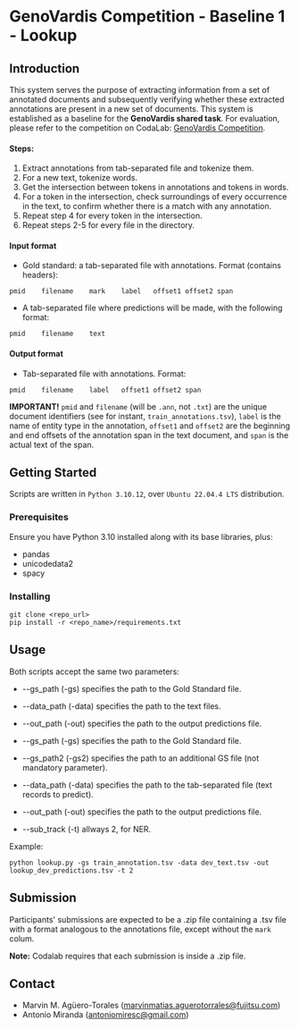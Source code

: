 # GenoVardis Competition - Baseline 1 - Lookup

## Introduction
This system serves the purpose of extracting information from a set of annotated documents and subsequently verifying whether these extracted annotations are present in a new set of documents. This system is established as a baseline for the **GenoVardis shared task**. For evaluation, please refer to the competition on CodaLab: [GenoVardis Competition](https://codalab.lisn.upsaclay.fr/competitions/17733).

#### Steps: 
1. Extract annotations from tab-separated file and tokenize them.
2. For a new text, tokenize words. 
3. Get the intersection between tokens in annotations and tokens in words.
4. For a token in the intersection, check surroundings of every occurrence in the text, to confirm whether there is a match with any annotation.
5. Repeat step 4 for every token in the intersection.
6. Repeat steps 2-5 for every file in the directory.

#### Input format
+ Gold standard: a tab-separated file with annotations. Format (contains headers):
```
pmid	filename	mark	label	offset1	offset2	span
```

+ A tab-separated file where predictions will be made, with the following format:
```
pmid	filename	text
```

#### Output format
+ Tab-separated file with annotations. Format:
```
pmid	filename	label	offset1	offset2	span
```

**IMPORTANT!** `pmid` and `filename` (will be `.ann`, not `.txt`) are the unique document identifiers (see for instant, `train_annotations.tsv`), `label` is the name of entity type in the annotation, `offset1` and `offset2` are the beginning and end offsets of the annotation span in the text document, and `span` is the actual text of the span.

## Getting Started

Scripts are written in `Python 3.10.12`, over `Ubuntu 22.04.4 LTS` distribution.

### Prerequisites

Ensure you have Python 3.10 installed along with its base libraries, plus:
+ pandas
+ unicodedata2
+ spacy

### Installing

```
git clone <repo_url>
pip install -r <repo_name>/requirements.txt
```

## Usage

Both scripts accept the same two parameters:
+ --gs_path (-gs) specifies the path to the Gold Standard file.
+ --data_path (-data) specifies the path to the text files.
+ --out_path (-out) specifies the path to the output predictions file.

+ --gs_path (-gs) specifies the path to the Gold Standard file.
+ --gs_path2 (-gs2) specifies the path to an additional GS file (not mandatory parameter).
+ --data_path (-data) specifies the path to the tab-separated file (text records to predict).
+ --out_path (-out) specifies the path to the output predictions file.
+ --sub_track (-t) allways 2, for NER.

Example:
```
python lookup.py -gs train_annotation.tsv -data dev_text.tsv -out lookup_dev_predictions.tsv -t 2
```

## Submission
Participants' submissions are expected to be a .zip file containing a .tsv file with a format analogous to the annotations file, except without the `mark` colum.

**Note:** Codalab requires that each submission is inside a .zip file.

## Contact
+ Marvin M. Agüero-Torales (marvinmatias.aguerotorrales@fujitsu.com)
+ Antonio Miranda (antoniomiresc@gmail.com)
```
